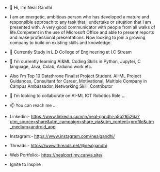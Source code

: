 - 👋 Hi, I’m Neal Gandhi
- I am an energetic, ambitious person who has developed a mature and responsible approach to any task that I undertake or situation that I am presented with. A very good communicator with 
  people from all walks of life.Competent in the use of Microsoft Office and able to present reports and make professional presentations. Now looking to join a growing company to build on 
  existing skills and knowledge.
- 👀 Currently Study in L.D College of Engineering at I.C Stream
- 🌱 I’m currently learning AI&ML Coding Skills in Python, Jupyter, C language, Java, Colab, Arduino work etc.
- Also I'm Top 10 Datathrone Finalist Project Student. AI-ML Project Guidances, Consultant for Career, Motivational, Multiple Company in Campus Ambassador, Networking Skill, Contributor
- 💞️ I’m looking to collaborate on AI-ML IOT Robotics Role ...
- 📫 You can reach me ...
- Linkedin:- https://www.linkedin.com/in/neal-gandhi-a5b29526a?utm_source=share&utm_campaign=share_via&utm_content=profile&utm_medium=android_app
- Instagram:- https://www.instagram.com/nealgandhi/
- Threads:- https://www.threads.net/@nealgandhi
- Web Portfolio:- https://nealport.my.canva.site/

- Ignite to Inspire 
<!---
ldneal/ldneal is a ✨ special ✨ repository because its `README.md` (this file) appears on your GitHub profile.
You can click the Preview link to take a look at your changes.
--->
